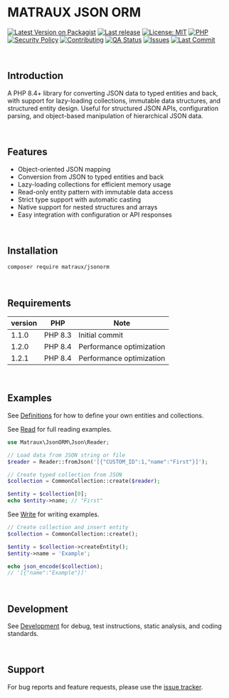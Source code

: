 # MATRAUX JSON ORM
[![Latest Version on Packagist](https://img.shields.io/packagist/v/matraux/jsonorm.svg?logo=packagist&logoColor=white)](https://packagist.org/packages/matraux/jsonorm)
[![Last release](https://img.shields.io/github/v/release/matraux/jsonorm?display_name=tag&logo=github&logoColor=white)](https://github.com/matraux/jsonorm/releases)
[![License: MIT](https://img.shields.io/badge/license-MIT-blue.svg?logo=open-source-initiative&logoColor=white)](LICENSE)
[![PHP](https://img.shields.io/badge/PHP-8.4+-blue.svg?logo=php&logoColor=white)](https://php.net)
[![Security Policy](https://img.shields.io/badge/Security-Policy-blue?logo=bitwarden&logoColor=white)](./.github/SECURITY.md)
[![Contributing](https://img.shields.io/badge/Contributing-Disabled-lightgrey?logo=github&logoColor=white)](CONTRIBUTING.md)
[![QA Status](https://img.shields.io/github/actions/workflow/status/matraux/jsonorm/qa.yml?label=Quality+Assurance&logo=checkmarx&logoColor=white)](https://github.com/matraux/jsonorm/actions/workflows/qa.yml)
[![Issues](https://img.shields.io/github/issues/matraux/jsonorm?logo=github&logoColor=white)](https://github.com/matraux/jsonorm/issues)
[![Last Commit](https://img.shields.io/github/last-commit/matraux/jsonorm?logo=git&logoColor=white)](https://github.com/matraux/jsonorm/commits)

<br>

## Introduction
A PHP 8.4+ library for converting JSON data to typed entities and back, with support for lazy-loading collections, immutable data structures, and structured entity design.
Useful for structured JSON APIs, configuration parsing, and object-based manipulation of hierarchical JSON data.


<br>

## Features
- Object-oriented JSON mapping
- Conversion from JSON to typed entities and back
- Lazy-loading collections for efficient memory usage
- Read-only entity pattern with immutable data access
- Strict type support with automatic casting
- Native support for nested structures and arrays
- Easy integration with configuration or API responses

<br>

## Installation
```bash
composer require matraux/jsonorm
```

<br>

## Requirements
| version | PHP | Note
|----|---|---
| 1.1.0 | PHP 8.3 | Initial commit
| 1.2.0 | PHP 8.4 | Performance optimization
| 1.2.1 | PHP 8.4 | Performance optimization

<br>

## Examples
See [Definitions](./docs/Definitions.md)  for how to define your own entities and collections.

See [Read](./docs/Read.md) for full reading examples.
```php
use Matraux\JsonORM\Json\Reader;

// Load data from JSON string or file
$reader = Reader::fromJson('[{"CUSTOM_ID":1,"name":"First"}]');

// Create typed collection from JSON
$collection = CommonCollection::create($reader);

$entity = $collection[0];
echo $entity->name; // "First"
```

See [Write](./docs/Write.md) for writing examples.
```php
// Create collection and insert entity
$collection = CommonCollection::create();

$entity = $collection->createEntity();
$entity->name = 'Example';

echo json_encode($collection);
// '[{"name":"Example"}]'
```

<br>

## Development
See [Development](./docs/Development.md) for debug, test instructions, static analysis, and coding standards.

<br>

## Support
For bug reports and feature requests, please use the [issue tracker](https://github.com/matraux/jsonorm/issues).